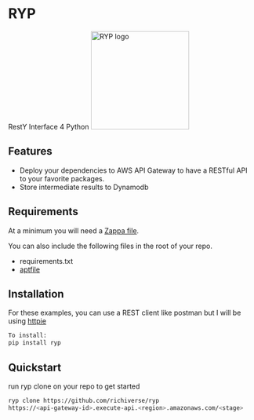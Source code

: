 # RYP
RestY Interface 4 Python <img alt="RYP logo" src="https://s-media-cache-ak0.pinimg.com/originals/e2/92/cf/e292cf96f3c81989f716951e5960137d.jpg" height="200px" width="200px">

## Features
* Deploy your dependencies to AWS API Gateway to have a RESTful API to your
  favorite packages.
* Store intermediate results to Dynamodb


## Requirements
At a minimum you will need a [Zappa file](https://github.com/Miserlou/Zappa#advanced-settings).

You can also include the following files in the root of your repo.
* requirements.txt 
* [aptfile](https://github.com/seatgeek/bash-aptfile#usage)

## Installation
For these examples, you can use a REST client like postman but I will be using
[httpie](https://httpie.org/doc#https)

```bash
To install:
pip install ryp
```


## Quickstart

run ryp clone on your repo to get started
```bash
ryp clone https://github.com/richiverse/ryp
https://<api-gateway-id>.execute-api.<region>.amazonaws.com/<stage>
```
